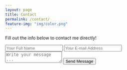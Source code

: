 ```yaml
---
layout: page
title: Contact
permalink: /contact/
feature-img: "img/color.png"
---
```

Fill out the info below to contact me directly!

<form action="https://getsimpleform.com/messages?form_api_token=05d85f1e7271903f831970b65cfd9c16" method="post">
  <!-- the redirect_to is optional, the form will redirect to the referrer on submission -->
  <input type='hidden' name='redirect_to' value='http://huskergirl6891.github.io/thank-you' />
  <input type='text' name='name' placeholder='Your Full Name' />
  <input type='email' name='email' placeholder='Your E-mail Address' />
  <textarea name='message' placeholder='Write your message ...'></textarea>
  <input type='submit' value='Send Message' />
</form>
